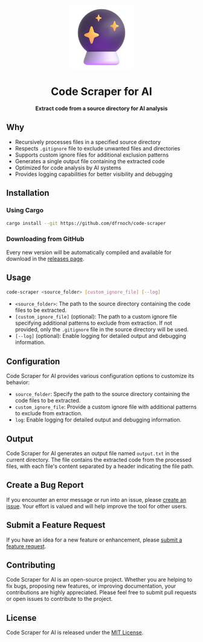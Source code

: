 <div align="center">

  <img height="170x" src="./assets/icon.png" />

  <h1>Code Scraper for AI</h1>

  <p>
    <strong>Extract code from a source directory for AI analysis</strong>
  </p>

</div>

## Why

- Recursively processes files in a specified source directory
- Respects `.gitignore` file to exclude unwanted files and directories
- Supports custom ignore files for additional exclusion patterns
- Generates a single output file containing the extracted code
- Optimized for code analysis by AI systems
- Provides logging capabilities for better visibility and debugging

## Installation

### Using Cargo

```bash
cargo install --git https://github.com/dfrnoch/code-scraper
```

### Downloading from GitHub

Every new version will be automatically compiled and available for download in the [releases page](https://github.com/dfrnoch/code-scraper/releases).

## Usage

```bash
code-scraper <source_folder> [custom_ignore_file] [--log]
```

- `<source_folder>`: The path to the source directory containing the code files to be extracted.
- `[custom_ignore_file]` (optional): The path to a custom ignore file specifying additional patterns to exclude from extraction. If not provided, only the `.gitignore` file in the source directory will be used.
- `[--log]` (optional): Enable logging for detailed output and debugging information.

## Configuration

Code Scraper for AI provides various configuration options to customize its behavior:

- `source_folder`: Specify the path to the source directory containing the code files to be extracted.
- `custom_ignore_file`: Provide a custom ignore file with additional patterns to exclude from extraction.
- `log`: Enable logging for detailed output and debugging information.

## Output

Code Scraper for AI generates an output file named `output.txt` in the current directory. The file contains the extracted code from the processed files, with each file's content separated by a header indicating the file path.

## Create a Bug Report

If you encounter an error message or run into an issue, please [create an issue](https://github.com/dfrnoch/code-scraper/issues). Your effort is valued and will help improve the tool for other users.

## Submit a Feature Request

If you have an idea for a new feature or enhancement, please [submit a feature request](https://github.com/dfrnoch/code-scraper/issues).

## Contributing

Code Scraper for AI is an open-source project. Whether you are helping to fix bugs, proposing new features, or improving documentation, your contributions are highly appreciated. Please feel free to submit pull requests or open issues to contribute to the project.

## License

Code Scraper for AI is released under the [MIT License](LICENSE).